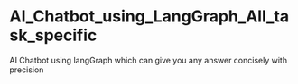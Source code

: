 # AI_Chatbot_using_LangGraph_All_task_specific
AI Chatbot using langGraph which can give you any answer concisely with precision
